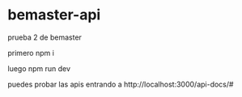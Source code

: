 # bemaster-api
 prueba 2 de bemaster



 primero npm i 
 
 luego npm run dev

 puedes probar las apis entrando a http://localhost:3000/api-docs/#
